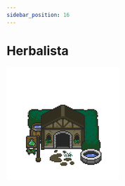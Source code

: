 ```yaml
---
sidebar_position: 16
---
```


# Herbalista
![Herbalista](https://raw.githubusercontent.com/Orna-Brasil/Assets/main/Edificios/Herbalist.webp)